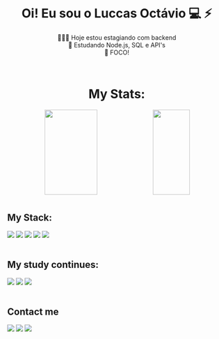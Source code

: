 <div align="center">

# Oi! Eu sou o Luccas Octávio 💻 ⚡
🧑🏽‍💻 Hoje estou estagiando com backend <br> 
🌱 Estudando Node.js, SQL e API's <br>
🎯 FOCO!

</div>
<br>


<div align="center">
  
# My Stats:

</div>
  

<div align='center'>

<div align="center">  
  
  <img width="49%" height="195px" src="https://github-readme-stats.vercel.app/api?username=luccasdantas&show_icons=true&count_private=true&title_color=80F7D4&icon_color=9d00ff&text_color=c9d1d9&bg_color=0d1117&border_color=fff0" /> 
  <img width="41%" height="195px" src="https://github-readme-stats.vercel.app/api/top-langs/?username=luccasdantas&layout=compact&title_color=80F7D4&text_color=fff&bg_color=0d1117&border_color=fff0" />
  
</div>

</div>

<img src="./.github/assets/lineBar.png" width="100%" height="8px"/>

<div/>


<div align="left"> 
  
  ## My Stack:

</div>

<div style="display: inline_block">
      <img src="https://img.shields.io/badge/JavaScript-F7DF1E?logo=javascript&logoColor=black&style=for-the-badge">
      <img src="https://img.shields.io/badge/Node.js-43853D?logo=node.js&logoColor=white&style=for-the-badge">
      <img src="https://img.shields.io/badge/MySQL-005C84?style=for-the-badge&logo=mysql&logoColor=white">
      <img src="https://img.shields.io/badge/API-brightgreen?style=for-the-badge">
      <img src="https://img.shields.io/badge/VSCode-0078D4?style=for-the-badge&logo=visual%20studio%20code&logoColor=white"

      
</div>

<br>
<br>

<div align="left"> 
  
  ## My study continues:
<img src="https://img.shields.io/badge/Vue.js-4FC08D.svg?style=for-the-badge&logo=vuedotjs&logoColor=white">
<img src="https://img.shields.io/badge/Knex.js-D26B38.svg?style=for-the-badge&logo=knexdotjs&logoColor=white">
<img src="https://img.shields.io/badge/JSON-000000.svg?style=for-the-badge&logo=JSON&logoColor=white">
</div>

<div align="left"> 

<br>
  
  ## Contact me
</div>


<div>

  <a href="https://www.linkedin.com/in/luccasoddantas/"> <img src="https://img.shields.io/badge/LinkedIn-0077B5?style=for-the-badge&logo=linkedin&logoColor=white" target="_blank"></a>
  <a href = "mailto:contato@luccasoctaviod"><img loading="lazy" src="https://img.shields.io/badge/Gmail-D14836?style=for-the-badge&logo=gmail&logoColor=white" target="_blank"></a>
  <a href="https://instagram.com/l_uccasd" target="_blank"><img src="https://img.shields.io/badge/-Instagram-%23E4405F?style=for-the-badge&logo=instagram&logoColor=white" target="_blank"></a>
  
</div>
